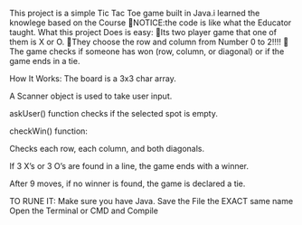 This project is a simple Tic Tac Toe game built in Java.i learned the knowlege based on the Course 
🚩NOTICE:the code is like what the Educator taught.
What this project Does is easy:
🎈Its two player game that one of them is X or O.
🎈They choose the row and column from Number 0 to 2!!!!
🎈The game checks if someone has won (row, column, or diagonal) or if the game ends in a tie.

How It Works:
The board is a 3x3 char array.

A Scanner object is used to take user input.

askUser() function checks if the selected spot is empty.

checkWin() function:

Checks each row, each column, and both diagonals.

If 3 X’s or 3 O’s are found in a line, the game ends with a winner.

After 9 moves, if no winner is found, the game is declared a tie.

TO RUNE IT:
Make sure you have Java.
Save the File the EXACT same name
Open the Terminal or CMD and Compile
